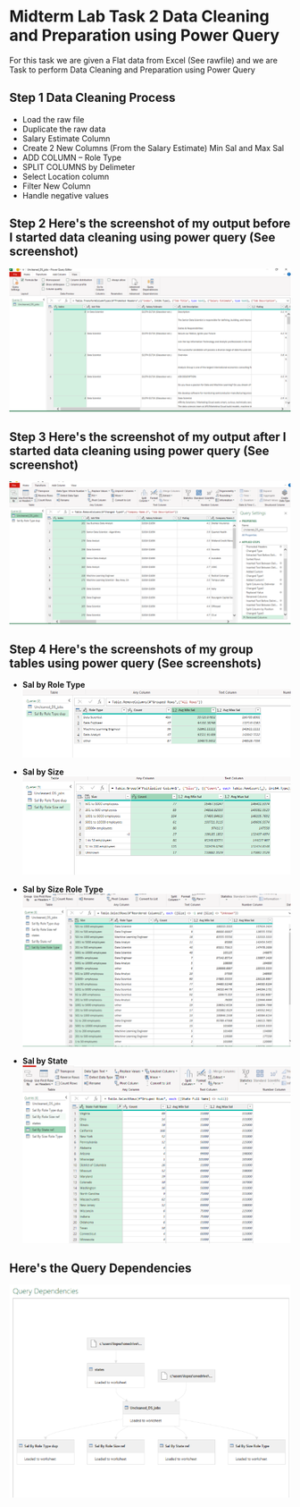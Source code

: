 # Midterm Lab Task 2 Data Cleaning and Preparation using Power Query

For this task we are given a Flat data from Excel (See rawfile) and we are Task to perform Data Cleaning and Preparation using Power Query

## Step 1 Data Cleaning Process
- Load the raw file
- Duplicate the raw data
- Salary Estimate Column
- Create 2 New Columns (From the Salary Estimate) Min Sal and Max Sal
- ADD COLUMN – Role Type
- SPLIT COLUMNS by Delimeter
- Select Location column
- Filter New Column
- Handle negative values
## Step 2 Here's the screenshot of my output before I started data cleaning using power query (See screenshot)
![Sample Output](images/uncleaned.png)
## Step 3 Here's the screenshot of my output after I started data cleaning using power query (See screenshot)
![Sample Output](images/cleaned.png)
## Step 4 Here's the screenshots of my group tables using power query (See screenshots)
- **Sal by Role Type**
![Sample Output](images/roletype.png)

- **Sal by Size**
![Sample Output](images/sizeref.png)

- **Sal by Size Role Type**
![Sample Output](images/sizeroletype.png)

- **Sal by State**
![Sample Output](images/stateref.png)

## Here's the Query Dependencies
![Sample Output](images/query.png)
